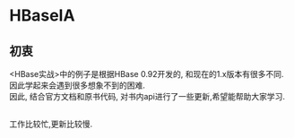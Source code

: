 # HBaseIA

## 初衷
<HBase实战>中的例子是根据HBase 0.92开发的, 和现在的1.x版本有很多不同.
因此学起来会遇到很多想象不到的困难.   
因此, 结合官方文档和原书代码, 对书内api进行了一些更新,希望能帮助大家学习.

## 
工作比较忙,更新比较慢.

